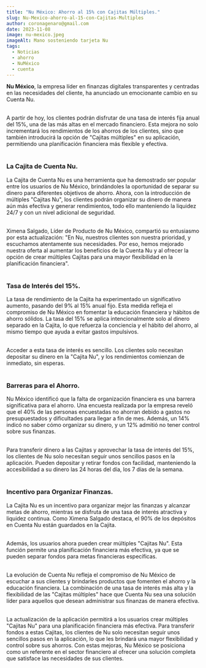 ```yaml
---
title: "Nu México: Ahorro al 15% con Cajitas Múltiples."
slug: Nu-Mexico-ahorro-al-15-con-Cajitas-Multiples
author: coronagenaro@gmail.com
date: 2023-11-08
image: nu-mexico.jpeg
imageAlt: Mano sosteniendo tarjeta Nu
tags:
  - Noticias
  - ahorro
  - NuMéxico
  - cuenta
---
```

**Nu México**, la empresa líder en finanzas digitales transparentes y centradas en las necesidades del cliente, ha anunciado un emocionante cambio en su Cuenta Nu. <br/><br/>

A partir de hoy, los clientes podrán disfrutar de una tasa de interés fija anual del 15%, una de las más altas en el mercado financiero. Esta mejora no solo incrementará los rendimientos de los ahorros de los clientes, sino que también introducirá la opción de "Cajitas múltiples" en su aplicación, permitiendo una planificación financiera más flexible y efectiva.<br/><br/>

### La Cajita de Cuenta Nu.

La Cajita de Cuenta Nu es una herramienta que ha demostrado ser popular entre los usuarios de Nu México, brindándoles la oportunidad de separar su dinero para diferentes objetivos de ahorro. Ahora, con la introducción de múltiples "Cajitas Nu", los clientes podrán organizar su dinero de manera aún más efectiva y generar rendimientos, todo ello manteniendo la liquidez 24/7 y con un nivel adicional de seguridad.<br/><br/>

Ximena Salgado, Líder de Producto de Nu México, compartió su entusiasmo por esta actualización: "En Nu, nuestros clientes son nuestra prioridad, y escuchamos atentamente sus necesidades. Por eso, hemos mejorado nuestra oferta al aumentar los beneficios de la Cuenta Nu y al ofrecer la opción de crear múltiples Cajitas para una mayor flexibilidad en la planificación financiera".<br/><br/>

### Tasa de Interés del 15%.

La tasa de rendimiento de la Cajita ha experimentado un significativo aumento, pasando del 9% al 15% anual fijo. Esta medida refleja el compromiso de Nu México en fomentar la educación financiera y hábitos de ahorro sólidos. La tasa del 15% se aplica intencionalmente solo al dinero separado en la Cajita, lo que refuerza la conciencia y el hábito del ahorro, al mismo tiempo que ayuda a evitar gastos impulsivos.<br/><br/>

Acceder a esta tasa de interés es sencillo. Los clientes solo necesitan depositar su dinero en la "Cajita Nu", y los rendimientos comienzan de inmediato, sin esperas.<br/><br/>

### Barreras para el Ahorro.

Nu México identificó que la falta de organización financiera es una barrera significativa para el ahorro. Una encuesta realizada por la empresa reveló que el 40% de las personas encuestadas no ahorran debido a gastos no presupuestados y dificultades para llegar a fin de mes. Además, un 14% indicó no saber cómo organizar su dinero, y un 12% admitió no tener control sobre sus finanzas.<br/><br/>

Para transferir dinero a las Cajitas y aprovechar la tasa de interés del 15%, los clientes de Nu solo necesitan seguir unos sencillos pasos en la aplicación. Pueden depositar y retirar fondos con facilidad, manteniendo la accesibilidad a su dinero las 24 horas del día, los 7 días de la semana.<br/><br/>

### Incentivo para Organizar Finanzas.

La Cajita Nu es un incentivo para organizar mejor las finanzas y alcanzar metas de ahorro, mientras se disfruta de una tasa de interés atractiva y liquidez continua. Como Ximena Salgado destaca, el 90% de los depósitos en Cuenta Nu están guardados en la Cajita.<br/><br/>

Además, los usuarios ahora pueden crear múltiples "Cajitas Nu". Esta función permite una planificación financiera más efectiva, ya que se pueden separar fondos para metas financieras específicas.<br/><br/>

La evolución de Cuenta Nu refleja el compromiso de Nu México de escuchar a sus clientes y brindarles productos que fomenten el ahorro y la educación financiera. La combinación de una tasa de interés más alta y la flexibilidad de las "Cajitas múltiples" hace que Cuenta Nu sea una solución líder para aquellos que desean administrar sus finanzas de manera efectiva.<br/><br/>

La actualización de la aplicación permitirá a los usuarios crear múltiples "Cajitas Nu" para una planificación financiera más efectiva. Para transferir fondos a estas Cajitas, los clientes de Nu solo necesitan seguir unos sencillos pasos en la aplicación, lo que les brindará una mayor flexibilidad y control sobre sus ahorros. Con estas mejoras, Nu México se posiciona como un referente en el sector financiero al ofrecer una solución completa que satisface las necesidades de sus clientes.<br/><br/>